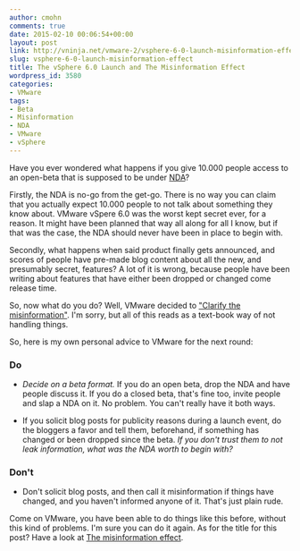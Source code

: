 ```yaml
---
author: cmohn
comments: true
date: 2015-02-10 00:06:54+00:00
layout: post
link: http://vninja.net/vmware-2/vsphere-6-0-launch-misinformation-effect/
slug: vsphere-6-0-launch-misinformation-effect
title: The vSphere 6.0 Launch and The Misinformation Effect
wordpress_id: 3580
categories:
- VMware
tags:
- Beta
- Misinformation
- NDA
- VMware
- vSphere
---
```


Have you ever wondered what happens if you give 10.000 people access to an open-beta that is supposed to be under [NDA](http://en.wikipedia.org/wiki/Non-disclosure_agreement)?

Firstly, the NDA is no-go from the get-go. There is no way you can claim that you actually expect 10.000 people to not talk about something they know about. VMware vSpere 6.0 was the worst kept secret ever, for a reason. It might have been planned that way all along for all I know, but if that was the case, the NDA should never have been in place to begin with.

Secondly, what happens when said product finally gets announced, and scores of people have pre-made blog content about all the new, and presumably secret, features? A lot of it is wrong, because people have been writing about features that have either been dropped or changed come release time.

So, now what do you do? Well, VMware decided to ["Clarify the misinformation"](http://blogs.vmware.com/vsphere/2015/02/vsphere-6-clarifying-misinformation.html). I'm sorry, but all of this reads as a text-book way of not handling things.

So, here is my own personal advice to VMware for the next round:



### Do







  * _Decide on a beta format._ If you do an open beta, drop the NDA and have people discuss it. If you do a closed beta, that's fine too, invite people and slap a NDA on it. No problem. You can't really have it both ways.



  * If you solicit blog posts for publicity reasons during a launch event, do the bloggers a favor and tell them, beforehand, if something has changed or been dropped since the beta. _If you don't trust them to not leak information, what was the NDA worth to begin with?_






### Don't







  * Don't solicit blog posts, and then call it misinformation if things have changed, and you haven't informed anyone of it. That's just plain rude.





Come on VMware, you have been able to do things like this before, without this kind of problems. I'm sure you can do it again. As for the title for this post? Have a look at [The misinformation effect](http://en.wikipedia.org/wiki/Misinformation_effect).
